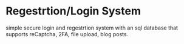 # Regestrtion/Login System
simple secure login and regestrtion system with an sql database that supports reCaptcha, 2FA, file upload, blog posts.


 
